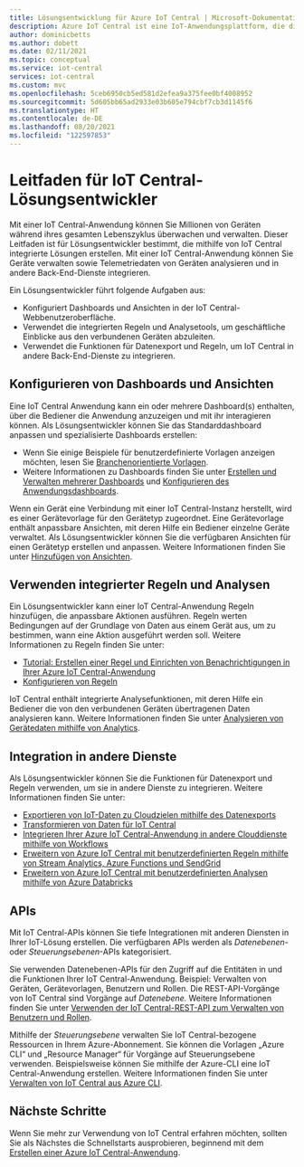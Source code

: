 ```yaml
---
title: Lösungsentwicklung für Azure IoT Central | Microsoft-Dokumentation
description: Azure IoT Central ist eine IoT-Anwendungsplattform, die die Erstellung von IoT-Lösungen vereinfacht. Dieser Artikel bietet eine Übersicht über das Entwickeln integrierter Lösungen mit IoT Central.
author: dominicbetts
ms.author: dobett
ms.date: 02/11/2021
ms.topic: conceptual
ms.service: iot-central
services: iot-central
ms.custom: mvc
ms.openlocfilehash: 5ceb6950cb5ed581d2efea9a375fee0bf4008952
ms.sourcegitcommit: 5d605bb65ad2933e03b605e794cbf7cb3d1145f6
ms.translationtype: HT
ms.contentlocale: de-DE
ms.lasthandoff: 08/20/2021
ms.locfileid: "122597853"
---
```

# <a name="iot-central-solution-builder-guide"></a>Leitfaden für IoT Central-Lösungsentwickler

Mit einer IoT Central-Anwendung können Sie Millionen von Geräten während ihres gesamten Lebenszyklus überwachen und verwalten. Dieser Leitfaden ist für Lösungsentwickler bestimmt, die mithilfe von IoT Central integrierte Lösungen erstellen. Mit einer IoT Central-Anwendung können Sie Geräte verwalten sowie Telemetriedaten von Geräten analysieren und in andere Back-End-Dienste integrieren.

Ein Lösungsentwickler führt folgende Aufgaben aus:

- Konfiguriert Dashboards und Ansichten in der IoT Central-Webbenutzeroberfläche.
- Verwendet die integrierten Regeln und Analysetools, um geschäftliche Einblicke aus den verbundenen Geräten abzuleiten.
- Verwendet die Funktionen für Datenexport und Regeln, um IoT Central in andere Back-End-Dienste zu integrieren.

## <a name="configure-dashboards-and-views"></a>Konfigurieren von Dashboards und Ansichten

Eine IoT Central Anwendung kann ein oder mehrere Dashboard(s) enthalten, über die Bediener die Anwendung anzuzeigen und mit ihr interagieren können. Als Lösungsentwickler können Sie das Standarddashboard anpassen und spezialisierte Dashboards erstellen:

- Wenn Sie einige Beispiele für benutzerdefinierte Vorlagen anzeigen möchten, lesen Sie [Branchenorientierte Vorlagen](concepts-app-templates.md#industry-focused-templates).
- Weitere Informationen zu Dashboards finden Sie unter [Erstellen und Verwalten mehrerer Dashboards](howto-manage-dashboards.md) und [Konfigurieren des Anwendungsdashboards](howto-manage-dashboards.md).

Wenn ein Gerät eine Verbindung mit einer IoT Central-Instanz herstellt, wird es einer Gerätevorlage für den Gerätetyp zugeordnet. Eine Gerätevorlage enthält anpassbare Ansichten, mit deren Hilfe ein Bediener einzelne Geräte verwaltet. Als Lösungsentwickler können Sie die verfügbaren Ansichten für einen Gerätetyp erstellen und anpassen. Weitere Informationen finden Sie unter [Hinzufügen von Ansichten](howto-set-up-template.md#views).

## <a name="use-built-in-rules-and-analytics"></a>Verwenden integrierter Regeln und Analysen

Ein Lösungsentwickler kann einer IoT Central-Anwendung Regeln hinzufügen, die anpassbare Aktionen ausführen. Regeln werten Bedingungen auf der Grundlage von Daten aus einem Gerät aus, um zu bestimmen, wann eine Aktion ausgeführt werden soll. Weitere Informationen zu Regeln finden Sie unter:

- [Tutorial: Erstellen einer Regel und Einrichten von Benachrichtigungen in Ihrer Azure IoT Central-Anwendung](tutorial-create-telemetry-rules.md)
- [Konfigurieren von Regeln](howto-configure-rules.md)

IoT Central enthält integrierte Analysefunktionen, mit deren Hilfe ein Bediener die von den verbundenen Geräten übertragenen Daten analysieren kann. Weitere Informationen finden Sie unter [Analysieren von Gerätedaten mithilfe von Analytics](howto-create-analytics.md).

## <a name="integrate-with-other-services"></a>Integration in andere Dienste

Als Lösungsentwickler können Sie die Funktionen für Datenexport und Regeln verwenden, um sie in andere Dienste zu integrieren. Weitere Informationen finden Sie unter:

- [Exportieren von IoT-Daten zu Cloudzielen mithilfe des Datenexports](howto-export-data.md)
- [Transformieren von Daten für IoT Central](howto-transform-data.md)
- [Integrieren Ihrer Azure IoT Central-Anwendung in andere Clouddienste mithilfe von Workflows](howto-configure-rules-advanced.md)
- [Erweitern von Azure IoT Central mit benutzerdefinierten Regeln mithilfe von Stream Analytics, Azure Functions und SendGrid](howto-create-custom-rules.md)
- [Erweitern von Azure IoT Central mit benutzerdefinierten Analysen mithilfe von Azure Databricks](howto-create-custom-analytics.md)

## <a name="apis"></a>APIs

Mit IoT Central-APIs können Sie tiefe Integrationen mit anderen Diensten in Ihrer IoT-Lösung erstellen. Die verfügbaren APIs werden als *Datenebenen*- oder *Steuerungsebenen*-APIs kategorisiert.

Sie verwenden Datenebenen-APIs für den Zugriff auf die Entitäten in und die Funktionen Ihrer IoT Central-Anwendung. Beispiel: Verwalten von Geräten, Gerätevorlagen, Benutzern und Rollen. Die REST-API-Vorgänge von IoT Central sind Vorgänge auf *Datenebene.* Weitere Informationen finden Sie unter [Verwenden der IoT Central-REST-API zum Verwalten von Benutzern und Rollen](howto-manage-users-roles-with-rest-api.md).

Mithilfe der *Steuerungsebene* verwalten Sie IoT Central-bezogene Ressourcen in Ihrem Azure-Abonnement. Sie können die Vorlagen „Azure CLI“ und „Resource Manager“ für Vorgänge auf Steuerungsebene verwenden. Beispielsweise können Sie mithilfe der Azure-CLI eine IoT Central-Anwendung erstellen. Weitere Informationen finden Sie unter [Verwalten von IoT Central aus Azure CLI](howto-manage-iot-central-from-cli.md).

## <a name="next-steps"></a>Nächste Schritte

Wenn Sie mehr zur Verwendung von IoT Central erfahren möchten, sollten Sie als Nächstes die Schnellstarts ausprobieren, beginnend mit dem [Erstellen einer Azure IoT Central-Anwendung](./quick-deploy-iot-central.md).
